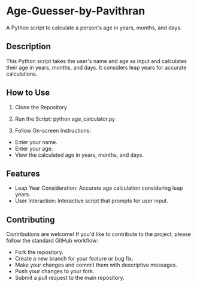 # Age-Guesser-by-Pavithran

A Python script to calculate a person's age in years, months, and days.

## Description

This Python script takes the user's name and age as input and calculates their age in years, months, and days. It considers leap years for accurate calculations.

## How to Use

1. Clone the Repository
   
2. Run the Script:
   python age_calculator.py

3. Follow On-screen Instructions:

* Enter your name.
* Enter your age.
* View the calculated age in years, months, and days.

## Features
* Leap Year Consideration: Accurate age calculation considering leap years.
* User Interaction: Interactive script that prompts for user input.

## Contributing
Contributions are welcome! If you'd like to contribute to the project, please follow the standard GitHub workflow:

* Fork the repository.
* Create a new branch for your feature or bug fix.
* Make your changes and commit them with descriptive messages.
* Push your changes to your fork.
* Submit a pull request to the main repository.
